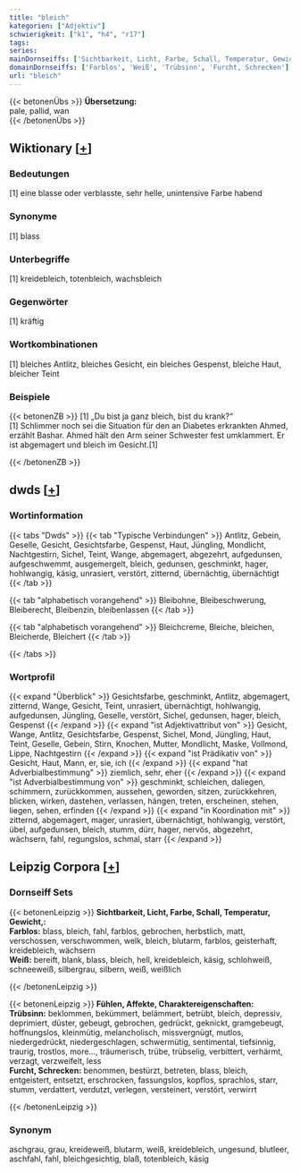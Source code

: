 ```yaml
---
title: "bleich"
kategorien: ["Adjektiv"]
schwierigkeit: ["k1", "h4", "r17"]
tags:
series:
mainDornseiffs: ['Sichtbarkeit, Licht, Farbe, Schall, Temperatur, Gewicht,', 'Fühlen, Affekte, Charaktereigenschaften']
domainDornseiffs: ['Farblos', 'Weiß', 'Trübsinn', 'Furcht, Schrecken']
url: "bleich"
---
```


{{< betonenÜbs >}}
**Übersetzung:**  
pale, pallid, wan  
{{< /betonenÜbs >}}

## Wiktionary [[+](https://de.wiktionary.org/wiki/bleich)]

### Bedeutungen
[1] eine blasse oder verblasste, sehr helle, unintensive Farbe habend  

### Synonyme
[1] blass  

### Unterbegriffe
[1] kreidebleich, totenbleich, wachsbleich  

### Gegenwörter
[1] kräftig  

### Wortkombinationen
[1] bleiches Antlitz, bleiches Gesicht, ein bleiches Gespenst, bleiche Haut, bleicher Teint  

### Beispiele
{{< betonenZB >}}
[1] „Du bist ja ganz bleich, bist du krank?“  
[1] Schlimmer noch sei die Situation für den an Diabetes erkrankten Ahmed, erzählt Bashar. Ahmed hält den Arm seiner Schwester fest umklammert. Er ist abgemagert und bleich im Gesicht.[1]  

{{< /betonenZB >}}


## dwds [[+](https://www.dwds.de/wb/bleich)]

### Wortinformation
{{< tabs "Dwds" >}}
{{< tab "Typische Verbindungen" >}}
Antlitz, Gebein, Geselle, Gesicht, Gesichtsfarbe, Gespenst, Haut, Jüngling, Mondlicht, Nachtgestirn, Sichel, Teint, Wange, abgemagert, abgezehrt, aufgedunsen, aufgeschwemmt, ausgemergelt, bleich, gedunsen, geschminkt, hager, hohlwangig, käsig, unrasiert, verstört, zitternd, übernächtig, übernächtigt
{{< /tab >}}

{{< tab "alphabetisch vorangehend" >}}
Bleibohne, Bleibeschwerung, Bleiberecht, Bleibenzin, bleibenlassen
{{< /tab >}}

{{< tab "alphabetisch vorangehend" >}}
Bleichcreme, Bleiche, bleichen, Bleicherde, Bleichert
{{< /tab >}}

{{< /tabs >}}

### Wortprofil
{{< expand "Überblick" >}} Gesichtsfarbe, geschminkt, Antlitz, abgemagert, zitternd, Wange, Gesicht, Teint, unrasiert, übernächtigt, hohlwangig, aufgedunsen, Jüngling, Geselle, verstört, Sichel, gedunsen, hager, bleich, Gespenst {{< /expand >}}
{{< expand "ist Adjektivattribut von" >}} Gesicht, Wange, Antlitz, Gesichtsfarbe, Gespenst, Sichel, Mond, Jüngling, Haut, Teint, Geselle, Gebein, Stirn, Knochen, Mutter, Mondlicht, Maske, Vollmond, Lippe, Nachtgestirn {{< /expand >}}
{{< expand "ist Prädikativ von" >}} Gesicht, Haut, Mann, er, sie, ich {{< /expand >}}
{{< expand "hat Adverbialbestimmung" >}} ziemlich, sehr, eher {{< /expand >}}
{{< expand "ist Adverbialbestimmung von" >}} geschminkt, schleichen, daliegen, schimmern, zurückkommen, aussehen, geworden, sitzen, zurückkehren, blicken, wirken, dastehen, verlassen, hängen, treten, erscheinen, stehen, liegen, sehen, erfinden {{< /expand >}}
{{< expand "in Koordination mit" >}} zitternd, abgemagert, mager, unrasiert, übernächtigt, hohlwangig, verstört, übel, aufgedunsen, bleich, stumm, dürr, hager, nervös, abgezehrt, wächsern, fahl, regungslos, schmal, starr {{< /expand >}}

## Leipzig Corpora [[+](https://corpora.uni-leipzig.de/en/res?word=bleich&corpusId=deu_newscrawl-public_2018)]

### Dornseiff Sets
{{< betonenLeipzig >}}
**Sichtbarkeit, Licht, Farbe, Schall, Temperatur, Gewicht,:**  
**Farblos:** blass, bleich, fahl, farblos, gebrochen, herbstlich, matt, verschossen, verschwommen, welk, bleich, blutarm, farblos, geisterhaft, kreidebleich, wächsern  
**Weiß:** bereift, blank, blass, bleich, hell, kreidebleich, käsig, schlohweiß, schneeweiß, silbergrau, silbern, weiß, weißlich  

{{< /betonenLeipzig >}}


{{< betonenLeipzig >}}
**Fühlen, Affekte, Charaktereigenschaften:**  
**Trübsinn:** beklommen, bekümmert, belämmert, betrübt, bleich, depressiv, deprimiert, düster, gebeugt, gebrochen, gedrückt, geknickt, gramgebeugt, hoffnungslos, kleinmütig, melancholisch, missvergnügt, mutlos, niedergedrückt, niedergeschlagen, schwermütig, sentimental, tiefsinnig, traurig, trostlos, more..., träumerisch, trübe, trübselig, verbittert, verhärmt, verzagt, verzweifelt, less  
**Furcht, Schrecken:** benommen, bestürzt, betreten, blass, bleich, entgeistert, entsetzt, erschrocken, fassungslos, kopflos, sprachlos, starr, stumm, verdattert, verdutzt, verlegen, versteinert, verstört, verwirrt  

{{< /betonenLeipzig >}}

### Synonym
aschgrau, grau, kreideweiß, blutarm, weiß, kreidebleich, ungesund, blutleer, aschfahl, fahl, bleichgesichtig, blaß, totenbleich, käsig

